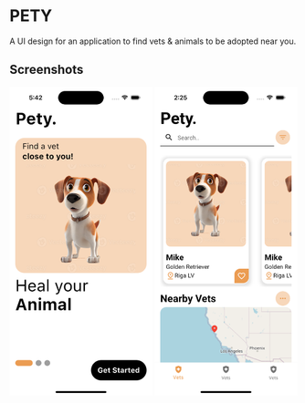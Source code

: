 # PETY

A UI design for an application to find vets & animals to be adopted near you.

## Screenshots

<p align="left">
  <img src="assets/screenshots/ss2.png" width="250" title="hover text">
  <img src="assets/screenshots/ss1.png" width="250" alt="accessibility text">
</p>
